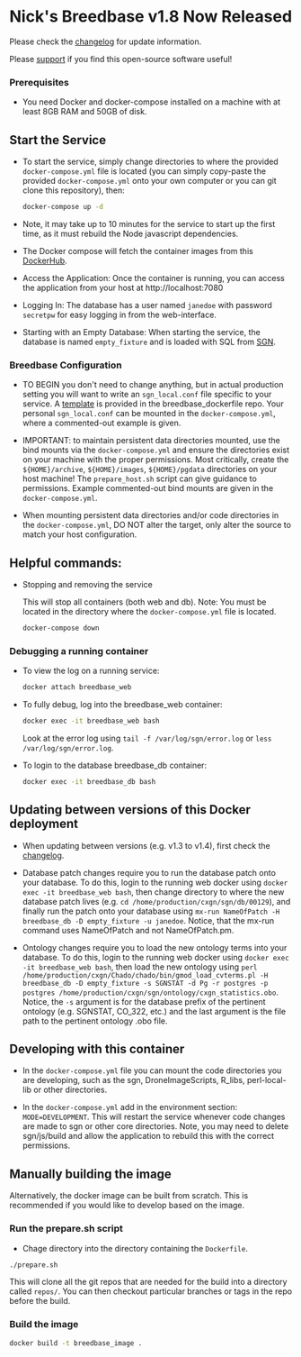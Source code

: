 # Nick's Breedbase v1.8 Now Released

Please check the [changelog](https://github.com/nickmorales/breedbase_dockerfile/wiki/Changelog) for update information.

Please [support](https://patreon.com/nmorales) if you find this open-source software useful!

### Prerequisites

- You need Docker and docker-compose installed on a machine with at least 8GB RAM and 50GB of disk.

## Start the Service

- To start the service, simply change directories to where the provided `docker-compose.yml` file is located (you can simply copy-paste the provided `docker-compose.yml` onto your own computer or you can git clone this repository), then:

    ```bash
    docker-compose up -d
    ```

- Note, it may take up to 10 minutes for the service to start up the first time, as it must rebuild the Node javascript dependencies.

- The Docker compose will fetch the container images from this [DockerHub](https://hub.docker.com/repository/docker/nmorales3142/nicksbreedbase).

- Access the Application: Once the container is running, you can access the application from your host at http://localhost:7080

- Logging In: The database has a user named `janedoe` with password `secretpw` for easy logging in from the web-interface.

- Starting with an Empty Database: When starting the service, the database is named `empty_fixture` and is loaded with SQL from [SGN](https://github.com/solgenomics/sgn/blob/master/t/data/fixture/empty_fixture.sql).

### Breedbase Configuration

- TO BEGIN you don't need to change anything, but in actual production setting you will want to write an `sgn_local.conf` file specific to your service. A [template](./development/sgn_local_docker.conf) is provided in the breedbase_dockerfile repo. Your personal `sgn_local.conf` can be mounted in the `docker-compose.yml`, where a commented-out example is given.

- IMPORTANT: to maintain persistent data directories mounted, use the bind mounts via the `docker-compose.yml` and ensure the directories exist on your machine with the proper permissions. Most critically, create the `${HOME}/archive`, `${HOME}/images`, `${HOME}/pgdata` directories on your host machine! The `prepare_host.sh` script can give guidance to permissions. Example commented-out bind mounts are given in the `docker-compose.yml`.

- When mounting persistent data directories and/or code directories in the `docker-compose.yml`, DO NOT alter the target, only alter the source to match your host configuration.

## Helpful commands:

- Stopping and removing the service

    This will stop all containers (both web and db). Note: You must be located in the directory where the `docker-compose.yml` file is located.

    ```bash
    docker-compose down
    ```

### Debugging a running container

- To view the log on a running service:

    ```bash
    docker attach breedbase_web
    ```

- To fully debug, log into the breedbase_web container:

    ```bash
    docker exec -it breedbase_web bash
    ```

    Look at the error log using `tail -f /var/log/sgn/error.log` or `less /var/log/sgn/error.log`.

- To login to the database breedbase_db container:

    ```bash
    docker exec -it breedbase_db bash
    ```

## Updating between versions of this Docker deployment

- When updating between versions (e.g. v1.3 to v1.4), first check the [changelog](https://github.com/nickmorales/breedbase_dockerfile/wiki/Changelog).

- Database patch changes require you to run the database patch onto your database. To do this, login to the running web docker using `docker exec -it breedbase_web bash`, then change directory to where the new database patch lives (e.g. `cd /home/production/cxgn/sgn/db/00129`), and finally run the patch onto your database using `mx-run NameOfPatch -H breedbase_db -D empty_fixture -u janedoe`. Notice, that the mx-run command uses NameOfPatch and not NameOfPatch.pm.

- Ontology changes require you to load the new ontology terms into your database. To do this, login to the running web docker using `docker exec -it breedbase_web bash`, then load the new ontology using `perl /home/production/cxgn/Chado/chado/bin/gmod_load_cvterms.pl -H breedbase_db -D empty_fixture -s SGNSTAT -d Pg -r postgres -p postgres /home/production/cxgn/sgn/ontology/cxgn_statistics.obo`. Notice, the `-s` argument is for the database prefix of the pertinent ontology (e.g. SGNSTAT, CO_322, etc.) and the last argument is the file path to the pertinent ontology .obo file.

## Developing with this container

- In the `docker-compose.yml` file you can mount the code directories you are developing, such as the sgn, DroneImageScripts, R_libs, perl-local-lib or other directories.

- In the `docker-compose.yml` add in the environment section: `MODE=DEVELOPMENT`. This will restart the service whenever code changes are made to sgn or other core directories. Note, you may need to delete sgn/js/build and allow the application to rebuild this with the correct permissions.

## Manually building the image

Alternatively, the docker image can be built from scratch. This is recommended if you would like to develop based on the image.

### Run the prepare.sh script

- Chage directory into the directory containing the `Dockerfile`.

```bash
./prepare.sh
```

This will clone all the git repos that are needed for the build into a directory called `repos/`.
You can then checkout particular branches or tags in the repo before the build.

### Build the image

```bash
docker build -t breedbase_image .
```
